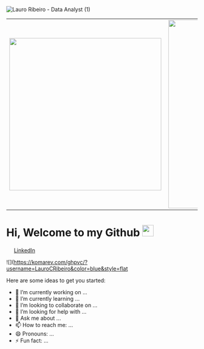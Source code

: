 ![Lauro Ribeiro - Data Analyst (1)](https://user-images.githubusercontent.com/32388750/115126667-9ced3900-9fc8-11eb-9c41-e86d0cb89fc9.png)
<center>
<table>
    <tr>
        <td><img width="400px" align="left" src="https://github-readme-stats.vercel.app/api/top-langs/?username=LauroCRibeiro&hide=html&layout=compact&theme=buefy" /></td>
        <td><img width="495px" align="left" src="https://github-readme-stats.vercel.app/api?username=LauroCRibeiro&theme=buefy"/></td>
    </tr>   
</table>
</center>  

# Hi, Welcome to my Github <img src="https://raw.githubusercontent.com/iampavangandhi/iampavangandhi/master/gifs/Hi.gif" width="30px"></h2>

<a href="https://www.linkedin.com/in/laurocesarribeiro"><img src="https://github.com/LauroCRibeiro/LauroCRibeiro/linkedin.png" width="16px"></img></a> [LinkedIn](https://www.linkedin.com/in/laurocesarribeiro)  



![](https://komarev.com/ghpvc/?username=LauroCRibeiro&color=blue&style=flat


Here are some ideas to get you started:

- 🔭 I’m currently working on ...
- 🌱 I’m currently learning ...
- 👯 I’m looking to collaborate on ...
- 🤔 I’m looking for help with ...
- 💬 Ask me about ...
- 📫 How to reach me: ...
- 😄 Pronouns: ...
- ⚡ Fun fact: ...

